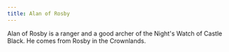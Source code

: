 ```yaml
---
title: Alan of Rosby
---
```


Alan of Rosby is a ranger and a good archer of the Night's Watch of Castle Black. He comes from Rosby in the Crownlands.


